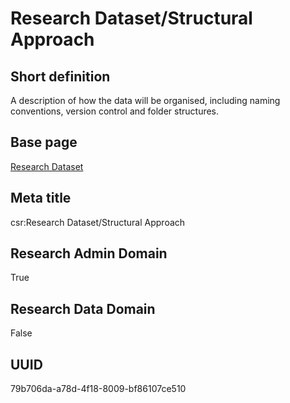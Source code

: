 # Research Dataset/Structural Approach
## Short definition
A description of how the data will be organised, including naming conventions, version control and folder structures.
## Base page
[Research Dataset](../../Objects/Research%20Dataset.md)
## Meta title
csr:Research Dataset/Structural Approach
## Research Admin Domain
True
## Research Data Domain
False
## UUID
79b706da-a78d-4f18-8009-bf86107ce510
